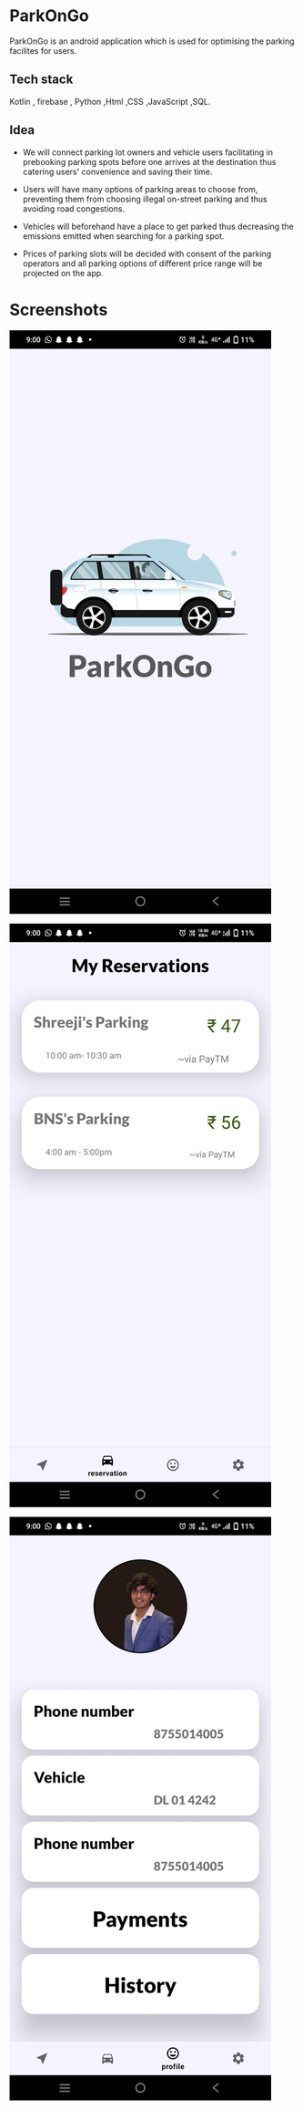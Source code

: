 
# ParkOnGo

ParkOnGo is an android application which is used for optimising the parking facilites for users.

## Tech stack 
Kotlin , firebase , Python ,Html ,CSS ,JavaScript ,SQL.

## Idea
- We will connect parking lot owners and vehicle users facilitating in prebooking parking spots before one arrives at the destination thus catering users' convenience and saving their time.​
- Users will have many options of parking areas to choose from, preventing them from choosing illegal on-street parking and thus avoiding road congestions.​

- Vehicles will beforehand have a place to get parked thus decreasing the emissions emitted when searching for a parking spot.​

- Prices of parking slots will be decided with consent of the parking operators and all parking options of different price range will be projected on the app.​






# Screenshots


![Login](https://github.com/VishwasDubey150/ParkOnGo/blob/main/WhatsApp%20Image%202023-10-04%20at%2021.01.03_b471cce4.jpg)


![entry](https://github.com/VishwasDubey150/ParkOnGo/blob/main/WhatsApp%20Image%202023-10-04%20at%2021.01.04_10c106e1.jpg)

![kd](https://github.com/VishwasDubey150/ParkOnGo/blob/main/WhatsApp%20Image%202023-10-04%20at%2021.01.04_68dec021.jpg)
